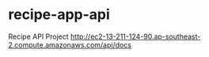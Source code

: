 # recipe-app-api
Recipe API Project
http://ec2-13-211-124-90.ap-southeast-2.compute.amazonaws.com/api/docs
